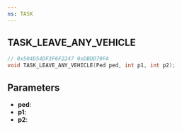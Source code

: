 ```yaml
---
ns: TASK
---
```

## TASK_LEAVE_ANY_VEHICLE

```c
// 0x504D54DF3F6F2247 0xDBDD79FA
void TASK_LEAVE_ANY_VEHICLE(Ped ped, int p1, int p2);
```


## Parameters
* **ped**: 
* **p1**: 
* **p2**: 

